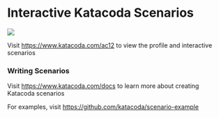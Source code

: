 # Interactive Katacoda Scenarios

[![](http://shields.katacoda.com/katacoda/ac12/count.svg)](https://www.katacoda.com/ac12 "Get your profile on Katacoda.com")

Visit https://www.katacoda.com/ac12 to view the profile and interactive scenarios

### Writing Scenarios
Visit https://www.katacoda.com/docs to learn more about creating Katacoda scenarios

For examples, visit https://github.com/katacoda/scenario-example
